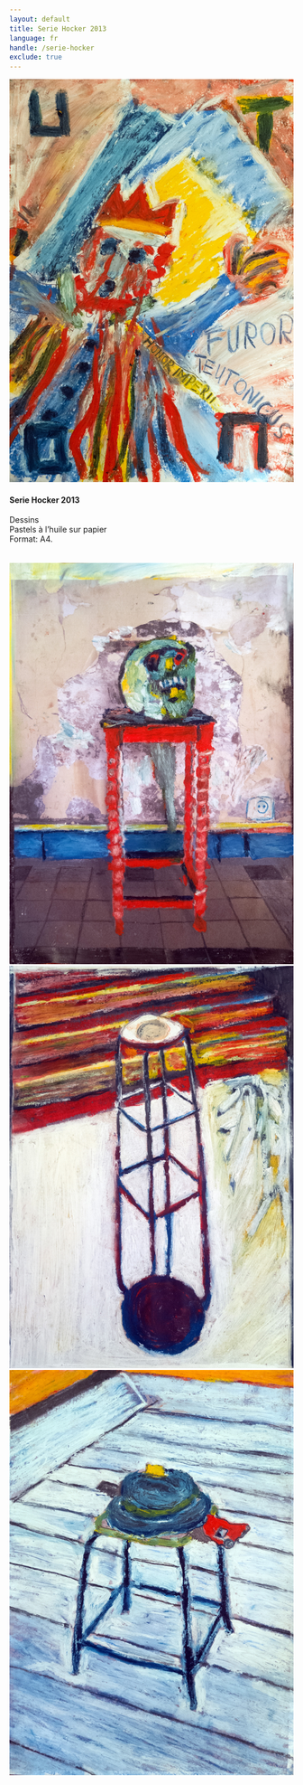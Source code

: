 ```yaml
---
layout: default
title: Serie Hocker 2013
language: fr
handle: /serie-hocker
exclude: true
---
```


<a rel="lightbox" data-lightbox="example-1" href="/galeries/serie-hocker/holofernes-web.jpg" title="Holofernes rest in the kitchen"><img src="/galeries/serie-utopie/der-drollige-barbarossa-web.jpg" alt="Holofernes rest in the kitchen" class="img-left"></a>
#### Serie Hocker 2013  
  
Dessins  
Pastels à l’huile sur papier   
Format: A4.   
<br style="clear:both" />
<br style="clear:both" />
<a rel="lightbox" data-lightbox="example-1" href="/galeries/serie-hocker/holofernes-web.jpg" title="Holofernes rest in the kitchen"><img src="/galeries/serie-hocker/holofernes-web.jpg" alt="Holofernes rest in the kitchen" class="img-left3"></a>
<a rel="lightbox" data-lightbox="example-1" href="/galeries/serie-hocker/Appendice-21x29cm-kreide-auf-papier-2013.jpg" title="Hocker im Garten"><img src="/galeries/serie-hocker/Appendice-21x29cm-kreide-auf-papier-2013.jpg" alt="Hocker im Garten" class="img-left3"></a>
<a rel="lightbox" data-lightbox="example-1" href="/galeries/serie-hocker/Couvre-chef-21x29cm-kreide-auf-papier-2013.jpg" title="Ente mit Hut"><img src="/galeries/serie-hocker/Couvre-chef-21x29cm-kreide-auf-papier-2013.jpg" alt="Ente mit Hut" class="img-left3"></a>
<br style="clear:both" />
<br style="clear:both" />
